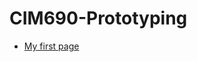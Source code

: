 # CIM690-Prototyping

* [My first page](https://yuanfang313.github.io/CIM690-Prototyping/-my-firstPage/)

